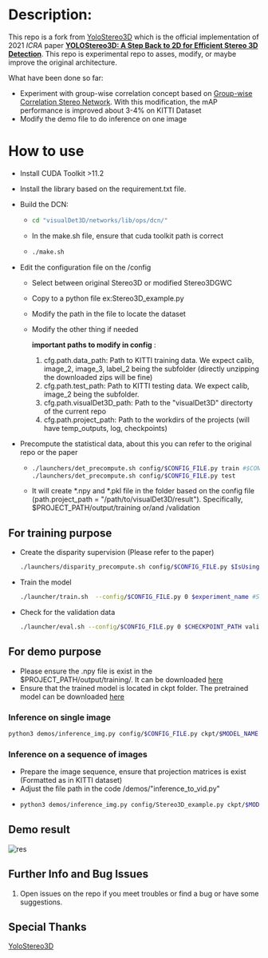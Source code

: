 # Description:

This repo is a fork from [YoloStereo3D](https://github.com/Owen-Liuyuxuan/visualDet3D/) which is  the official implementation of 2021 *ICRA* paper [**YOLOStereo3D: A Step Back to 2D for Efficient Stereo 3D Detection**](https://arxiv.org/abs/2103.09422). This repo is experimental repo to asses, modify, or maybe improve the original architecture.

What have been done so far:
- Experiment with group-wise correlation concept based on [Group-wise Correlation Stereo Network](https://arxiv.org/abs/1903.04025). With this modification, the mAP performance is improved about 3-4% on KITTI Dataset 
- Modify the demo file to do inference on one image

# How to use
- Install CUDA Toolkit >11.2
- Install the library based on the requirement.txt file.
- Build the DCN:
  - ```bash
    cd "visualDet3D/networks/lib/ops/dcn/"
    ```
  - In the make.sh file, ensure that cuda toolkit path is correct
  - ```bash
    ./make.sh
    ```
- Edit the configuration file on the /config
  - Select between original Stereo3D or modified Stereo3DGWC
  - Copy to a python file ex:Stereo3D_example.py
  - Modify the path in the file to locate the dataset
  - Modify the other thing if needed

    **important paths to modify in config** :
    1. cfg.path.data_path: Path to KITTI training data. We expect calib, image_2, image_3, label_2 being the subfolder (directly unzipping the downloaded zips will be fine)
    2. cfg.path.test_path: Path to KITTI testing data.  We expect calib, image_2 being the subfolder.
    3. cfg.path.visualDet3D_path: Path to the "visualDet3D" directorty of the current repo
    4. cfg.path.project_path: Path to the workdirs of the projects (will have temp_outputs, log, checkpoints)


- Precompute the statistical data, about this you can refer to the original repo or the paper
  - ```bash
    ./launchers/det_precompute.sh config/$CONFIG_FILE.py train #$CONFIG_FILE is the python configuration file that is created before
    ./launchers/det_precompute.sh config/$CONFIG_FILE.py test
    ```
  - It will create *.npy and *.pkl file in the folder based on the config file (path.project_path = "/path/to/visualDet3D/result"). Specifically, $PROJECT_PATH/output/training or/and /validation

## For training purpose
- Create the disparity supervision (Please refer to the paper)
    ```bash
    ./launchers/disparity_precompute.sh config/$CONFIG_FILE.py $IsUsingPointCloud(False/True) #False if without pointcloud data
    ```

- Train the model
    ```bash
    ./launcher/train.sh  --config/$CONFIG_FILE.py 0 $experiment_name #Set the experiment name
    ```

- Check for the validation data
    ```bash
    ./launcher/eval.sh --config/$CONFIG_FILE.py 0 $CHECKPOINT_PATH validation/test #$CHECKPOINT_PATH is the result model after the training process
    ```

## For demo purpose
- Please ensure the .npy file is exist in the $PROJECT_PATH/output/training/. It can be downloaded [here](https://drive.google.com/drive/folders/15RZ8-PKkcsbXn7zs4xLOUHe-c-iGeagK?usp=sharing)
- Ensure that the trained model is located in ckpt folder. The pretrained model can be downloaded [here](https://drive.google.com/drive/folders/15RZ8-PKkcsbXn7zs4xLOUHe-c-iGeagK?usp=sharing)

### Inference on single image
  ```bash
  python3 demos/inference_img.py config/$CONFIG_FILE.py ckpt/$MODEL_NAME.pth
  ```
### Inference on a sequence of images
  - Prepare the image sequence, ensure that projection matrices is exist (Formatted as in KITTI dataset)
  - Adjust the file path in the code /demos/"inference_to_vid.py"
  - ```bash
    python3 demos/inference_img.py config/Stereo3D_example.py ckpt/$MODEL_NAME.pth
    ```

## Demo result


![res](https://github.com/user-attachments/assets/592c6286-fba2-403f-825a-ce09818315b3)




## Further Info and Bug Issues

1. Open issues on the repo if you meet troubles or find a bug or have some suggestions.


## Special Thanks

[YoloStereo3D](https://github.com/Owen-Liuyuxuan/visualDet3D/)
